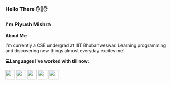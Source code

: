 ### Hello There ✋👋✋
### I'm Piyush Mishra

**About Me**

I'm currently a CSE undergrad at IIIT Bhubanweswar. Learning programming and discovering new things almost everyday excites me!
 
**💻Languages I've worked with till now:**

<img src="https://raw.githubusercontent.com/jmnote/z-icons/master/svg/c.svg" width="30px">
<img src="https://raw.githubusercontent.com/jmnote/z-icons/master/svg/cpp.svg" width="30px">
<img src="https://raw.githubusercontent.com/jmnote/z-icons/master/svg/python.svg" width="30px">
<img src="https://raw.githubusercontent.com/rhoit/mode-icons/dump/icons/html.png" width="30px">
<img src="https://raw.githubusercontent.com/jmnote/z-icons/master/svg/git.svg" width="30px">


 


